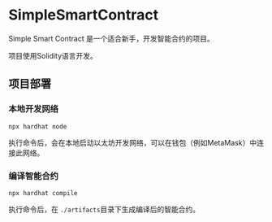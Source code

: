 # SimpleSmartContract

Simple Smart Contract 是一个适合新手，开发智能合约的项目。

项目使用Solidity语言开发。

## 项目部署

### 本地开发网络

```shell
npx hardhat node
```

执行命令后，会在本地启动以太坊开发网络，可以在钱包（例如MetaMask）中连接此网络。

### 编译智能合约

```shell
npx hardhat compile
```

执行命令后，在 `./artifacts`目录下生成编译后的智能合约。
